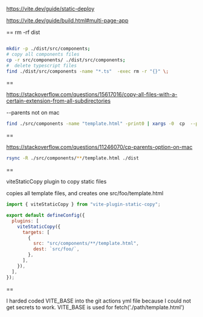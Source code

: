 https://vite.dev/guide/static-deploy

https://vite.dev/guide/build.html#multi-page-app

==
rm -rf dist

```bash

mkdir -p ./dist/src/components;
# copy all components files
cp -r src/components/ ./dist/src/components;
#  delete typescript files
find ./dist/src/components -name "*.ts"  -exec rm -r "{}" \;
```

==

https://stackoverflow.com/questions/15617016/copy-all-files-with-a-certain-extension-from-all-subdirectories

--parents not on mac

```bash
find ./src/components -name "template.html" -print0 | xargs -0  cp  --parents {} ./dist \;
```

==

https://stackoverflow.com/questions/11246070/cp-parents-option-on-mac

```bash
rsync -R ./src/components/**/template.html ./dist
```

==

viteStaticCopy plugin to copy static files

copies all template files, and creates one src/foo/template.html

```js
import { viteStaticCopy } from "vite-plugin-static-copy";

export default defineConfig({
  plugins: [
    viteStaticCopy({
      targets: [
        {
          src: "src/components/**/template.html",
          dest: `src/foo/`,
        },
      ],
    }),
  ],
});
```

==

I harded coded VITE_BASE into the git actions yml file because I could not get secrets to work. VITE_BASE is used for fetch('./path/template.html')
